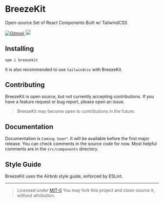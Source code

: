 # BreezeKit
Open-source Set of React Components Built w/ TailwindCSS

<a href="https://gitmoji.dev">
  <img
    src="https://img.shields.io/badge/gitmoji-%20😜%20😍-FFDD67.svg?style=flat-square"
    alt="Gitmoji"
  />
</a>
<a href="https://badge.fury.io/js/breezekit"><img src="https://badge.fury.io/js/breezekit.svg" alt="npm version" height="18"></a>

## Installing

```bash
npm i breezekit
```

It is also recommended to use `tailwindcss` with BreezeKit.

## Contributing

BreezeKit is open source, but not currently accepting contributions. If you have a feature request or bug report, please open an issue.

> BreezeKit may become open to contributions in the future.

## Documentation

Documentation is `Coming Soon™️`. It will be available before the first major release. You can check comments in the source code for now. Most helpful comments are in the `src/components` directory.

## Style Guide

BreezeKit uses the Airbnb style guide, enforced by ESLint.

---

> Licensed under [MIT-0](./LICENSE)
> You may fork this project and close-source it, without attribution.